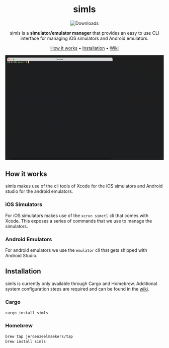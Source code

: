 <div align="center">

# simls

![Downloads][downloads-badge]

simls is a **simulator/emulator manager** that provides an easy to use CLI interface for managing iOS simulators and Android emulators.

[How it works](#how-it-works) •
[Installation](#installation) •
[Wiki](https://github.com/jeroenzeelmaekers/simls/wiki)

![Example image][image]

</div>

## How it works

simls makes use of the cli tools of Xcode for the iOS simulators and Android studio for the android emulators.

### iOS Simulators

For iOS simulators makes use of the `xcrun simctl` cli that comes with Xcode. This exposes a series of commands that we use to manage the simulators.

### Android Emulators

For android emulators we use the `emulator` cli that gets shipped with Android Studio.

## Installation

simls is currently only available through Cargo and Homebrew. Additional system configuration steps are required and can be found in the [wiki](https://github.com/jeroenzeelmaekers/simls/wiki/Installation).

### Cargo

```shell
cargo install simls
```

### Homebrew

```shell
brew tap jeroenzeelmaekers/tap
brew install simls
```

[downloads-badge]: https://img.shields.io/github/downloads/jeroenzeelmaekers/simls/total?color=green&style=flat-sq
[image]: .assets/demo.gif
